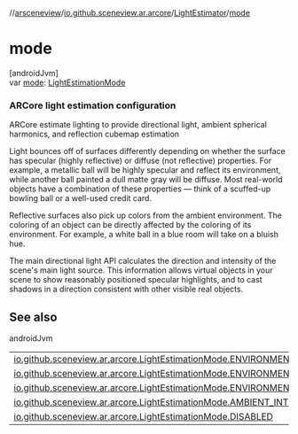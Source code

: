 //[arsceneview](../../../index.md)/[io.github.sceneview.ar.arcore](../index.md)/[LightEstimator](index.md)/[mode](mode.md)

# mode

[androidJvm]\
var [mode](mode.md): [LightEstimationMode](../-light-estimation-mode/index.md)

###  ARCore light estimation configuration

ARCore estimate lighting to provide directional light, ambient spherical harmonics, and reflection cubemap estimation

Light bounces off of surfaces differently depending on whether the surface has specular (highly reflective) or diffuse (not reflective) properties. For example, a metallic ball will be highly specular and reflect its environment, while another ball painted a dull matte gray will be diffuse. Most real-world objects have a combination of these properties — think of a scuffed-up bowling ball or a well-used credit card.

Reflective surfaces also pick up colors from the ambient environment. The coloring of an object can be directly affected by the coloring of its environment. For example, a white ball in a blue room will take on a bluish hue.

The main directional light API calculates the direction and intensity of the scene's main light source. This information allows virtual objects in your scene to show reasonably positioned specular highlights, and to cast shadows in a direction consistent with other visible real objects.

## See also

androidJvm

| | |
|---|---|
| [io.github.sceneview.ar.arcore.LightEstimationMode.ENVIRONMENTAL_HDR](../-light-estimation-mode/-e-n-v-i-r-o-n-m-e-n-t-a-l_-h-d-r/index.md) |  |
| [io.github.sceneview.ar.arcore.LightEstimationMode.ENVIRONMENTAL_HDR_NO_REFLECTIONS](../-light-estimation-mode/-e-n-v-i-r-o-n-m-e-n-t-a-l_-h-d-r_-n-o_-r-e-f-l-e-c-t-i-o-n-s/index.md) |  |
| [io.github.sceneview.ar.arcore.LightEstimationMode.ENVIRONMENTAL_HDR_FAKE_REFLECTIONS](../-light-estimation-mode/-e-n-v-i-r-o-n-m-e-n-t-a-l_-h-d-r_-f-a-k-e_-r-e-f-l-e-c-t-i-o-n-s/index.md) |  |
| [io.github.sceneview.ar.arcore.LightEstimationMode.AMBIENT_INTENSITY](../-light-estimation-mode/-a-m-b-i-e-n-t_-i-n-t-e-n-s-i-t-y/index.md) |  |
| [io.github.sceneview.ar.arcore.LightEstimationMode.DISABLED](../-light-estimation-mode/-d-i-s-a-b-l-e-d/index.md) |  |
